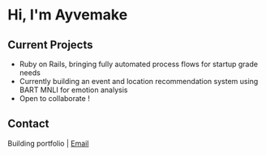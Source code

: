 # Hi, I'm Ayvemake 

## Current Projects  
- Ruby on Rails, bringing fully automated process flows for startup grade needs
- Currently building an event and location recommendation system using BART MNLI for emotion analysis 
- Open to collaborate !

## Contact  
Building portfolio | [Email](mailto:anilcan.kahraman@gmail.com)  
